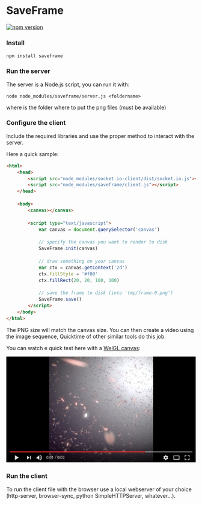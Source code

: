 # SaveFrame

[![npm version](https://badge.fury.io/js/saveframe.svg)](https://badge.fury.io/js/saveframe)


### Install

	npm install saveframe


### Run the server

The server is a Node.js script, you can run it with:

	node node_modules/saveframe/server.js <foldername>

where <foldername> is the folder where to put the png files (must be available)


### Configure the client

Include the required libraries and use the proper method to interact with the server.

Here a quick sample:

```html
<html>
	<head>
		<script src="node_modules/socket.io-client/dist/socket.io.js"></script>
		<script src="node_modules/saveframe/client.js"></script>
	</head>

	<body>
		<canvas></canvas>

		<script type="text/javascript">
			var canvas = document.querySelector('canvas')
			
			// specify the canvas you want to render to disk
			SaveFrame.init(canvas)

			// draw something on your canvas
			var ctx = canvas.getContext('2d')
			ctx.fillStyle = '#f00'
          	ctx.fillRect(20, 20, 100, 100)
			
			// save the frame to disk (into 'tmp/frame-0.png')
			SaveFrame.save()
		</script>
	</body>
</html>

```

The PNG size will match the canvas size.
You can then create a video using the image sequence, Quicktime of other similar tools do this job.

You can watch e quick test here with a [WelGL canvas](https://codepen.io/abusedmedia/pen/rwWjgp):

[![](0.png)](https://www.youtube.com/watch?v=PON3_FdU1Kk)



### Run the client

To run the client file with the browser use a local webserver of your choice (http-server, browser-sync, python SimpleHTTPServer, whatever...).



